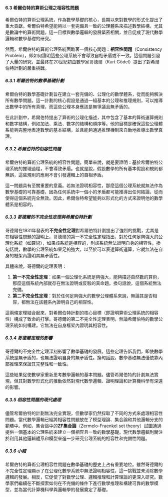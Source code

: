 #### **6.3 希爾伯特的算術公理之相容性問題**

希爾伯特的算術公理系統，作為數學基礎的核心，長期以來對數學的形式化提出了重大貢獻。希爾伯特希望能夠以一套完備且一致的公理體系來描述數學結構，尤其是數論中的算術問題。這一目標與數學邏輯的發展緊密相關，並且促成了現代數學邏輯和數學基礎的研究。

然而，希爾伯特的算術公理系統面臨著一個核心問題：**相容性問題**（Consistency Problem），即如何證明這些公理系統不會導致自相矛盾或不一致。這個問題引發了大量的研究，並最終在20世紀初由數學家哥德爾（Kurt Gödel）提出了對希爾伯特計劃的嚴重挑戰。

##### **6.3.1 希爾伯特的數學基礎計劃**

希爾伯特的數學基礎計劃旨在建立一套完備的、公理化的數學體系，從而能夠解決所有數學問題。這一計劃的核心假設是通過一組基本的公理和推理規則，可以推導出數學中的所有真理，而這些公理本身應該是無爭議且無矛盾的。

在此計劃中，希爾伯特提出了算術的公理化描述，其中包含了基本的算術運算規則和數字結構，例如加法、乘法、數字的結構和順序等。他的目標是確保這些公理體系能夠完整地表達數學的基本結構，並且能夠通過推理機制來自動地推導出數學真理。

##### **6.3.2 希爾伯特的相容性問題**

希爾伯特的算術公理系統的相容性問題，簡單來說，就是要證明：基於希爾伯特公理系統的推理過程，不會導致矛盾。也就是說，假設數學的所有基本假設和規則都無誤，這些規則的應用不會引發邏輯上的自相矛盾。

這一問題具有至關重要的意義。若無法證明相容性，那麼這個公理系統就無法作為數學基礎的可靠基礎，因為任何系統中一個小的矛盾都可能推導出任何結論，從而使得這個系統完全無效。因此，希爾伯特希望能夠以形式化的方式來證明他的數學體系是相容的。

##### **6.3.3 哥德爾的不完全性定理與希爾伯特計劃**

哥德爾在1931年發表的**不完全性定理**對希爾伯特計劃提出了強烈的挑戰，尤其是在相容性問題的證明上。哥德爾的第一不完全性定理指出，對於任何足夠強大的公理化系統（如算術），如果該系統是相容的，則該系統無法證明自身的相容性。換句話說，數學的公理系統如果足夠強大，以至於可以表達算術運算，它就無法在自身的框架內證明其無矛盾性。

具體來說，哥德爾的定理表明：
1. **第一不完全性定理**：如果一個公理化系統足夠強大，能夠描述自然數的算術，那麼這個系統內部就存在無法證明或反駁的真命題。換句話說，這個系統無法完備。
2. **第二不完全性定理**：對於任何足夠強大的數學公理體系來說，無論其是否相容，都無法在該體系內證明自己的相容性。

這兩條定理結合起來，對希爾伯特計劃的核心目標（即證明算術公理系統的相容性）構成了致命的打擊。哥德爾的第二不完全性定理表明，無論希爾伯特的數學公理系統如何構建，它無法在自身框架內證明其相容性。

##### **6.3.4 哥德爾定理的影響**

哥德爾的不完全性定理深刻影響了數學基礎的發展。這些定理告訴我們，即使數學系統是無矛盾的，也無法證明自身的無矛盾性。換句話說，數學基礎無法僅依靠內部推理來保證其完整性和一致性。

這些結果促使數學家重新思考數學邏輯的基本問題。儘管希爾伯特的計劃無法實現，但其對數學形式化的推動依然對現代數學邏輯、證明理論和計算機科學有深遠的影響。

##### **6.3.5 相容性問題的現代處理**

儘管希爾伯特的計劃無法完全實現，但數學家仍然採取了不同的方式來處理相容性問題。當代數學邏輯已經將相容性問題放在了模型理論、集合論和其他邏輯分支的範疇中。例如，集合論中的**ZF集合論**（Zermelo-Fraenkel set theory）試圖通過提供一個基本的公理系統來建立一個相容且一致的數學基礎。現代數學邏輯則關注於利用其他邏輯體系和模型來進一步研究公理系統的相容性和完備性問題。

##### **6.3.6 小結**

希爾伯特的算術公理相容性問題在數學基礎的歷史上占有重要地位。雖然哥德爾的不完全性定理顯示了在公理化數學系統中無法證明相容性，這一挑戰並未消除數學邏輯的發展。相反，它促使了對數學公理、邏輯推理和計算理論的更深入研究。數學家們繼續在不斷探索如何在不完備的條件下進行數學推理和構建可靠的數學模型，並為當代計算機科學與邏輯學的發展奠定了基礎。
